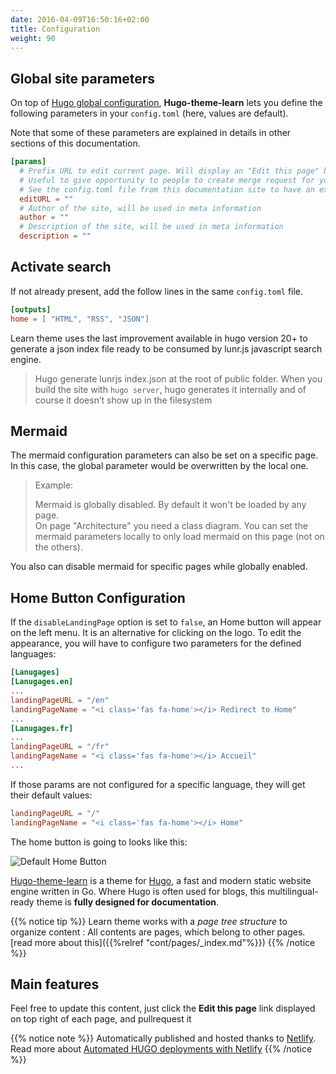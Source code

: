 ```yaml
---
date: 2016-04-09T16:50:16+02:00
title: Configuration
weight: 90
---
```


## Global site parameters

On top of [Hugo global configuration](https://gohugo.io/overview/configuration/), **Hugo-theme-learn** lets you define the following parameters in your `config.toml` (here, values are default).

Note that some of these parameters are explained in details in other sections of this documentation.

```toml
[params]
  # Prefix URL to edit current page. Will display an "Edit this page" button on top right hand corner of every page.
  # Useful to give opportunity to people to create merge request for your doc.
  # See the config.toml file from this documentation site to have an example.
  editURL = ""
  # Author of the site, will be used in meta information
  author = ""
  # Description of the site, will be used in meta information
  description = ""
```

## Activate search

If not already present, add the follow lines in the same `config.toml` file.

```toml
[outputs]
home = [ "HTML", "RSS", "JSON"]
```

Learn theme uses the last improvement available in hugo version 20+ to generate a json index file ready to be consumed by lunr.js javascript search engine.

> Hugo generate lunrjs index.json at the root of public folder.
> When you build the site with `hugo server`, hugo generates it internally and of course it doesn’t show up in the filesystem

## Mermaid

The mermaid configuration parameters can also be set on a specific page. In this case, the global parameter would be overwritten by the local one.

> Example:
>
> Mermaid is globally disabled. By default it won't be loaded by any page.  
> On page "Architecture" you need a class diagram. You can set the mermaid parameters locally to only load mermaid on this page (not on the others).

You also can disable mermaid for specific pages while globally enabled.

## Home Button Configuration

If the `disableLandingPage` option is set to `false`, an Home button will appear
on the left menu. It is an alternative for clicking on the logo. To edit the
appearance, you will have to configure two parameters for the defined languages:

```toml
[Lanugages]
[Lanugages.en]
...
landingPageURL = "/en"
landingPageName = "<i class='fas fa-home'></i> Redirect to Home"
...
[Lanugages.fr]
...
landingPageURL = "/fr"
landingPageName = "<i class='fas fa-home'></i> Accueil"
...
```

If those params are not configured for a specific language, they will get their
default values:

```toml
landingPageURL = "/"
landingPageName = "<i class='fas fa-home'></i> Home"
```

The home button is going to looks like this:

![Default Home Button](/en/basics/configuration/images/home_button_defaults.jpg?width=100%)

[Hugo-theme-learn](http://github.com/matcornic/hugo-theme-learn) is a theme for [Hugo](https://gohugo.io/), a fast and modern static website engine written in Go. Where Hugo is often used for blogs, this multilingual-ready theme is **fully designed for documentation**.

{{% notice tip %}}
Learn theme works with a _page tree structure_ to organize content : All contents are pages, which belong to other pages. [read more about this]({{%relref "cont/pages/_index.md"%}}) 
{{% /notice %}}

## Main features

Feel free to update this content, just click the **Edit this page** link displayed on top right of each page, and pullrequest it

{{% notice note %}}
Automatically published and hosted thanks to [Netlify](https://www.netlify.com/). Read more about [Automated HUGO deployments with Netlify](https://www.netlify.com/blog/2015/07/30/hosting-hugo-on-netlifyinsanely-fast-deploys/)
{{% /notice %}}
